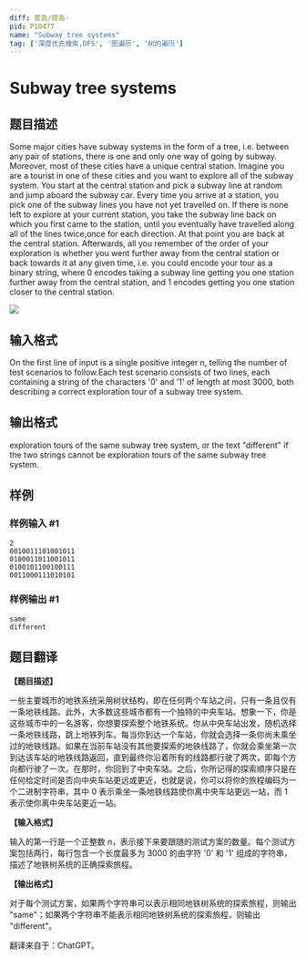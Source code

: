 ```yaml
---
diff: 普及/提高-
pid: P10477
name: "Subway tree systems"
tag: ['深度优先搜索,DFS', '图遍历', '树的遍历']
---
```

# Subway tree systems
## 题目描述

Some major cities have subway systems in the form of a tree, i.e. between any pair of stations, there is one and only one way of going by subway. Moreover, most of these cities have a unique central station. Imagine you are a tourist in one of these cities and you want to explore all of the subway system. You start at the central station and pick a subway line at random and jump aboard the subway car. Every time you arrive at a station, you pick one of the subway lines you have not yet travelled on. If there is none left to explore at your current station, you take the subway line back on which you first came to the station, until you eventually have travelled along all of the lines twice,once for each direction. At that point you are back at the central station. Afterwards, all you remember of the order of your exploration is whether you went further away from the central station or back towards it at any given time, i.e. you could encode your tour as a binary string, where 0 encodes taking a subway line getting you one station further away from the central station, and 1 encodes getting you one station closer to the central station.

![](https://cdn.luogu.com.cn/upload/image_hosting/57sf9gvq.png)
## 输入格式

On the first line of input is a single positive integer n, telling the number of test scenarios to follow.Each test scenario consists of two lines, each containing a string of the characters '0' and '1' of length at most 3000, both describing a correct exploration tour of a subway tree system.
## 输出格式

exploration tours of the same subway tree system, or the text "different" if the two strings cannot be exploration tours of the same subway tree system.
## 样例

### 样例输入 #1
```
2
0010011101001011
0100011011001011
0100101100100111
0011000111010101
```
### 样例输出 #1
```
same
different
```
## 题目翻译

**【题目描述】**

一些主要城市的地铁系统采用树状结构，即在任何两个车站之间，只有一条且仅有一条地铁线路。此外，大多数这些城市都有一个独特的中央车站。想象一下，你是这些城市中的一名游客，你想要探索整个地铁系统。你从中央车站出发，随机选择一条地铁线路，跳上地铁列车。每当你到达一个车站，你就会选择一条你尚未乘坐过的地铁线路。如果在当前车站没有其他要探索的地铁线路了，你就会乘坐第一次到达该车站的地铁线路返回，直到最终你沿着所有的线路都行驶了两次，即每个方向都行驶了一次。在那时，你回到了中央车站。之后，你所记得的探索顺序只是在任何给定时间是否向中央车站更远或更近，也就是说，你可以将你的旅程编码为一个二进制字符串，其中 0 表示乘坐一条地铁线路使你离中央车站更远一站，而 1 表示使你离中央车站更近一站。

**【输入格式】**

输入的第一行是一个正整数 $n$，表示接下来要跟随的测试方案的数量。每个测试方案包括两行，每行包含一个长度最多为 $3000$ 的由字符 '0' 和 '1' 组成的字符串，描述了地铁树系统的正确探索旅程。

**【输出格式】**

对于每个测试方案，如果两个字符串可以表示相同地铁树系统的探索旅程，则输出 "same"；如果两个字符串不能表示相同地铁树系统的探索旅程，则输出 "different"。

翻译来自于：ChatGPT。
